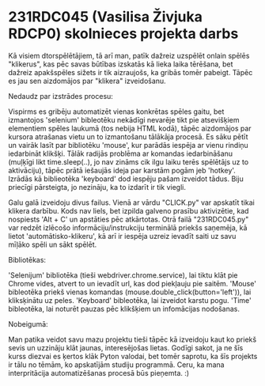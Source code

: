 # 231RDC045 (Vasilisa Živjuka RDCP0) skolnieces projekta darbs
  Kā visiem dtorspēlētājiem, tā arī man, patīk dažreiz uzspēlēt onlain spēlēs "klikerus", kas pēc savas būtības izskatās kā lieka laika tērēšana, bet dažreiz apakšspēles sižets ir tik aizraujošs, ka gribās tomēr pabeigt. Tāpēc es jau sen aizdomājos par "klikera" izveidošanu.

  Nedaudz par izstrādes procesu:
  
  Vispirms es gribēju automatizēt vienas konkrētas spēles gaitu, bet izmantojos 'selenium' bibleotēku nekādīgi nevarēje tikt pie atsevišķiem elementiem spēles laukumā (tos nebija HTML kodā), tāpēc aizdomājos par kursora atrašanas vietu un to izmantošanu tālākāja procesā. Es sāku pētīt un vairāk lasīt par bibliotēku 'mouse', kur parādās iespēja ar vienu rindiņu iedarbināt klikšķi. Tālāk radijās problēma ar komandas iedarbināšanu (muļķīgi likt time.sleep(..), jo nav zināms cik ilgu laiku terēs spēlētājs uz to aktivāciju), tāpēc prātā iešaujās ideja par karstām pogām jeb 'hotkey'. Izrādās kā biblieotēka 'keyboard' dod iespēju pašam izveidot tādus. Biju priecīgi pārsteigta, jo nezināju, ka to izdarīt ir tik viegli.
  
  Galu galā izveidoju divus failus. Vienā ar vārdu "CLICK.py" var apskatīt tikai klikera darbību. Kods nav liels, bet izpilda galveno prasību aktivizētie, kad nospiests 'Alt + C' un apstāties pēc atkārtotas.
  Otrā failā "231RDC045.py" var redzēt izlēcošo informāciju/instrukciju terminālā priekšs saņemēja, kā lietot 'automātisko-klikeru', kā arī ir iespēja uzreiz ievadīt saiti uz savu mīļāko spēli un sākt spēlēt.


  Bibliotēkas:

  'Selenijum' bibliotēka (tieši webdriver.chrome.service), lai tiktu klāt pie Chrome vides, atvert to un ievadīt url, kas dod piekļauju pie saitēm. 
  'Mouse' bibleotēka priekš vienas komandas (mouse.double_click(button='left')), lai kliksķinātu uz peles.
  'Keyboard' bibleotēka, lai izveidot karstu pogu.
  'Time' bibleotēka, lai noturēt pauzas pēc klikšķiem un infomācijas nodošanas.

  Nobeigumā:

  Man patika veidot savu mazu projektu tieši tāpēc kā izveidoju kaut ko priekš sevis un uzzināju klāt jaunas, interesējošas lietas. Godīgi sakot, ja ne šīs kurss diezvai es ķertos klāk Pyton valodai, bet tomēr saprotu, ka šīs projekts ir tālu no tēmām, ko apskatījām studiju programmā. Ceru, ka mana interpritācija automatizēšanas procesā būs pieņemta. :)
